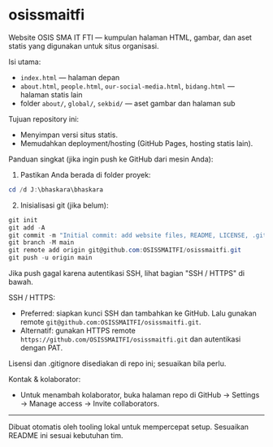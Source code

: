 # osissmaitfi

Website OSIS SMA IT FTI — kumpulan halaman HTML, gambar, dan aset statis yang digunakan untuk situs organisasi.

Isi utama:
- `index.html` — halaman depan
- `about.html`, `people.html`, `our-social-media.html`, `bidang.html` — halaman statis lain
- folder `about/`, `global/`, `sekbid/` — aset gambar dan halaman sub

Tujuan repository ini:
- Menyimpan versi situs statis.
- Memudahkan deployment/hosting (GitHub Pages, hosting statis lain).

Panduan singkat (jika ingin push ke GitHub dari mesin Anda):

1. Pastikan Anda berada di folder proyek:

```powershell
cd /d J:\bhaskara\bhaskara
```

2. Inisialisasi git (jika belum):

```powershell
git init
git add -A
git commit -m "Initial commit: add website files, README, LICENSE, .gitignore"
git branch -M main
git remote add origin git@github.com:OSISSMAITFI/osissmaitfi.git
git push -u origin main
```

Jika push gagal karena autentikasi SSH, lihat bagian "SSH / HTTPS" di bawah.

SSH / HTTPS:
- Preferred: siapkan kunci SSH dan tambahkan ke GitHub. Lalu gunakan remote `git@github.com:OSISSMAITFI/osissmaitfi.git`.
- Alternatif: gunakan HTTPS remote `https://github.com/OSISSMAITFI/osissmaitfi.git` dan autentikasi dengan PAT.

Lisensi dan .gitignore disediakan di repo ini; sesuaikan bila perlu.

Kontak & kolaborator:
- Untuk menambah kolaborator, buka halaman repo di GitHub -> Settings -> Manage access -> Invite collaborators.

---

Dibuat otomatis oleh tooling lokal untuk mempercepat setup. Sesuaikan README ini sesuai kebutuhan tim.
